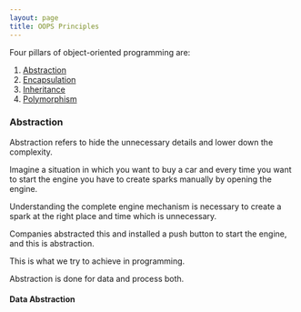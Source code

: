 ```yaml
---
layout: page
title: OOPS Principles
---
```


Four pillars of object-oriented programming are:
1. [Abstraction](#abstraction)
2. [Encapsulation]()
3. [Inheritance]()
4. [Polymorphism]()

### Abstraction
Abstraction refers to hide the unnecessary details and lower down the complexity.

Imagine a situation in which you want to buy a car and every time you want to start the engine you have to create sparks manually by opening the engine.   

Understanding the complete engine mechanism is necessary to create a spark at the right place and time which is unnecessary.  
 
Companies abstracted this and installed a push button to start the engine, and this is abstraction.  

This is what we try to achieve in programming.

Abstraction is done for data and process both.

#### Data Abstraction


